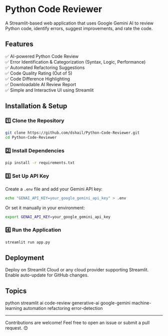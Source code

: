 # Python Code Reviewer

A Streamlit-based web application that uses Google Gemini AI to review Python code, identify errors, suggest improvements, and rate the code.

## Features
✅ AI-powered Python Code Review  
✅ Error Identification & Categorization (Syntax, Logic, Performance)  
✅ Automated Refactoring Suggestions  
✅ Code Quality Rating (Out of 5)  
✅ Code Difference Highlighting  
✅ Downloadable AI Review Report  
✅ Simple and Interactive UI using Streamlit  

## Installation & Setup

### 1️⃣ Clone the Repository
```bash
git clone https://github.com/dshail/Python-Code-Reviewer.git
cd Python-Code-Reviewer
```

### 2️⃣ Install Dependencies
```bash
pip install -r requirements.txt
```

### 3️⃣ Set Up API Key
Create a `.env` file and add your Gemini API key:
```bash
echo "GENAI_API_KEY=your_google_gemini_api_key" > .env
```
Or set it manually in your environment:
```bash
export GENAI_API_KEY=your_google_gemini_api_key
```

### 4️⃣ Run the Application
```bash
streamlit run app.py
```

## Deployment
Deploy on Streamlit Cloud or any cloud provider supporting Streamlit. Enable auto-update for GitHub changes.

## Topics
python  streamlit  ai  code-review  generative-ai  google-gemini  machine-learning  automation  refactoring  error-detection

---

Contributions are welcome! Feel free to open an issue or submit a pull request. 😊
